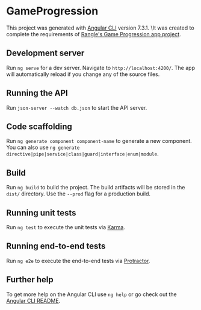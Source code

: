 # GameProgression

This project was generated with [Angular CLI](https://github.com/angular/angular-cli) version 7.3.1.  \It was created to complete the requirements of [Rangle's Game Progression app project](https://github.com/rangle/game-progression).

## Development server

Run `ng serve` for a dev server. Navigate to `http://localhost:4200/`. The app will automatically reload if you change any of the source files.

## Running the API

Run `json-server --watch db.json` to start the API server.

## Code scaffolding

Run `ng generate component component-name` to generate a new component. You can also use `ng generate directive|pipe|service|class|guard|interface|enum|module`.

## Build

Run `ng build` to build the project. The build artifacts will be stored in the `dist/` directory. Use the `--prod` flag for a production build.

## Running unit tests

Run `ng test` to execute the unit tests via [Karma](https://karma-runner.github.io).

## Running end-to-end tests

Run `ng e2e` to execute the end-to-end tests via [Protractor](http://www.protractortest.org/).

## Further help

To get more help on the Angular CLI use `ng help` or go check out the [Angular CLI README](https://github.com/angular/angular-cli/blob/master/README.md).

